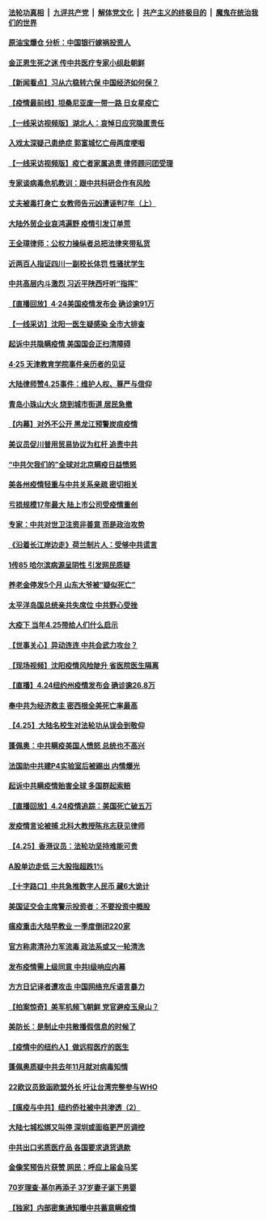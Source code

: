 

####  [法轮功真相](../../../../basic/blob/master/README.md?t=04251001) &nbsp;|&nbsp; [九评共产党](../../../../9ping.md/blob/master/README.md?t=04251001) &nbsp;|&nbsp; [解体党文化](../../../../jtdwh.md/blob/master/README.md?t=04251001)  &nbsp;|&nbsp; [共产主义的终极目的](../../../../gczydzjmd.md/blob/master/README.md?t=04251001) &nbsp;|&nbsp; [魔鬼在统治我们的世界](../../../../mgztzwmdsj.md/blob/master/README.md?t=04251001) 

#### [原油宝爆仓 分析：中国银行嫁祸投资人](../pages/nsc413/n12059564.md?t=04251001) 

#### [金正恩生死之迷 传中共医疗专家小组赴朝鲜](../pages/nsc413/n12059518.md?t=04251001) 

#### [【新闻看点】习从六稳转六保 中国经济如何保？](../pages/nsc413/n12059042.md?t=04251001) 

#### [【疫情最前线】坦桑尼亚废一带一路 日女星疫亡](../pages/nsc413/n12059493.md?t=04251001) 

#### [【一线采访视频版】湖北人：哀悼日应究隐匿责任](../pages/nsc413/n12059370.md?t=04251001) 

#### [入戏太深疑己患绝症 郭富城忆亡母两度哽咽](../pages/nsc413/n12059276.md?t=04251001) 

#### [【一线采访视频版】疫亡者家属追责 律师顾问团受理](../pages/nsc413/n12059400.md?t=04251001) 

#### [专家谈病毒危机教训：跟中共科研合作有风险](../pages/nsc413/n12059257.md?t=04251001) 

#### [丈夫被毒打身亡 女教师告元凶遭诬判7年（上）](../pages/nsc413/n12059166.md?t=04251001) 

#### [大陆外贸企业哀鸿遍野 疫情引发订单荒](../pages/nsc413/n12059178.md?t=04251001) 

#### [王全璋律师：公权力操纵者总把法律夹带私货](../pages/nsc413/n12059205.md?t=04251001) 

#### [近两百人指证四川一副校长体罚 性骚扰学生](../pages/nsc413/n12058700.md?t=04251001) 

#### [中共高层内斗激烈 习近平陕西吁听“指挥”](../pages/nsc413/n12058778.md?t=04251001) 

#### [【直播回放】4·24美国疫情发布会 确诊逾91万](../pages/nsc413/n12059195.md?t=04251001) 

#### [【一线采访】沈阳一医生疑感染 全市大排查](../pages/nsc413/n12059050.md?t=04251001) 

#### [起诉中共隐瞒疫情 美国国会正扫清障碍](../pages/nsc413/n12059190.md?t=04251001) 

#### [4·25  天津教育学院事件亲历者的见证](../pages/nsc413/n12058998.md?t=04251001) 

#### [大陆律师赞4.25事件：维护人权、尊严与信仰](../pages/nsc413/n12057875.md?t=04251001) 

#### [青岛小珠山大火 烧到城市街道 居民急撤](../pages/nsc413/n12058978.md?t=04251001) 

#### [【内幕】对外不公开 黑龙江预警炭疽疫情](../pages/nsc413/n12057188.md?t=04251001) 

#### [美议员促川普用贸易协议为杠杆 追责中共](../pages/nsc413/n12055667.md?t=04251001) 

#### [“中共欠我们的”全球对北京瞒疫日益愤怒](../pages/nsc413/n12058922.md?t=04251001) 

#### [美各州疫情轻重与中共关系亲疏 密切相关](../pages/nsc413/n12058789.md?t=04251001) 

#### [亏损规模17年最大 陆上市公司受疫情重创](../pages/nsc413/n12058763.md?t=04251001) 

#### [专家：中共对世卫注资非善意 而是政治攻势](../pages/nsc413/n12058667.md?t=04251001) 

#### [《沿着长江岸边走》荷兰制片人：受够中共谎言](../pages/nsc413/n12057827.md?t=04251001) 

#### [1传85 哈尔滨病源呈阴性 引发网民质疑](../pages/nsc413/n12058501.md?t=04251001) 

#### [养老金停发5个月 山东大爷被“疑似死亡”](../pages/nsc413/n12058626.md?t=04251001) 

#### [太平洋岛国总统亲共失席位 中共野心受挫](../pages/nsc413/n12058471.md?t=04251001) 

#### [大疫下 当年4.25带给人们什么启示](../pages/nsc413/n12058565.md?t=04251001) 

#### [【世事关心】异动连连 中共会武力攻台？](../pages/nsc413/n12056996.md?t=04251001) 

#### [【现场视频】沈阳疫情风险陡升 省医院医生隔离](../pages/nsc413/n12058659.md?t=04251001) 

#### [【直播】4.24纽约州疫情发布会 确诊逾26.8万](../pages/nsc413/n12058617.md?t=04251001) 

#### [奉中共为经济救主 密西根全美死亡率最高](../pages/nsc413/n12058500.md?t=04251001) 

#### [【4.25】大陆名校生对法轮功从误会到敬仰](../pages/nsc413/n12058217.md?t=04251001) 


#### [蓬佩奥：中共瞒疫美国人愤怒 总统也不高兴](../pages/nsc413/n12058100.md?t=04251001) 

#### [法国助中共建P4实验室后被踢出 内情爆光](../pages/nsc413/n12057662.md?t=04251001) 

#### [起诉中共瞒疫情贻害全球 多国群起索赔](../pages/nsc413/n12057406.md?t=04251001) 

#### [【直播回放】4.24疫情追踪：美国死亡破五万](../pages/nsc413/n12057932.md?t=04251001) 

#### [发疫情言论被捕 北科大教授陈兆志获见律师](../pages/nsc413/n12057868.md?t=04251001) 

#### [【4.25】香港议员：法轮功坚持难能可贵](../pages/nsc413/n12057793.md?t=04251001) 

#### [A股单边走低 三大股指超跌1%](../pages/nsc413/n12057779.md?t=04251001) 

#### [【十字路口】中共急推数字人民币 藏6大诡计](../pages/nsc413/n12056714.md?t=04251001) 

#### [美国证交会主席警示投资者：不要投资中概股](../pages/nsc413/n12057081.md?t=04251001) 

#### [瘟疫重击大陆早教业 一季度倒闭220家](../pages/nsc413/n12057325.md?t=04251001) 

#### [官方称肃清孙力军流毒 政法系或又一轮清洗](../pages/nsc413/n12057144.md?t=04251001) 

#### [发布疫情需上级同意 中共Ⅰ级响应内幕](../pages/nsc413/n12053044.md?t=04251001) 

#### [方方日记译者遭攻击 中国网络充斥语言暴力](../pages/nsc413/n12057158.md?t=04251001) 

#### [【拍案惊奇】美军机频飞朝鲜 党官避疫玉泉山？](../pages/nsc413/n12056787.md?t=04251001) 

#### [美防长：是制止中共散播假信息的时候了](../pages/nsc413/n12056675.md?t=04251001) 

#### [【疫情中的纽约人】做远程医疗的医生](../pages/nsc413/n12056976.md?t=04251001) 

#### [蓬佩奥质疑中共去年11月就对病毒知情](../pages/nsc413/n12056919.md?t=04251001) 

#### [22欧议员致函欧盟外长 吁让台湾完整参与WHO](../pages/nsc413/n12056906.md?t=04251001) 

#### [【瘟疫与中共】纽约侨社被中共渗透（2）](../pages/nsc413/n12048330.md?t=04251001) 

#### [大陆七城松绑又叫停 深圳或面临更严厉调控](../pages/nsc413/n12056496.md?t=04251001) 

#### [中共出口劣质医疗品 各国要求退货退款](../pages/nsc413/n12056707.md?t=04251001) 

#### [金像奖预告片获赞 网民：呼应上届金马奖](../pages/nsc413/n12056211.md?t=04251001) 

#### [70岁理查·基尔再添子 37岁妻子诞下男婴](../pages/nsc413/n12056595.md?t=04251001) 

#### [【独家】内部密集通知曝中共蓄意瞒疫情](../pages/nsc413/n12054024.md?t=04251001) 

